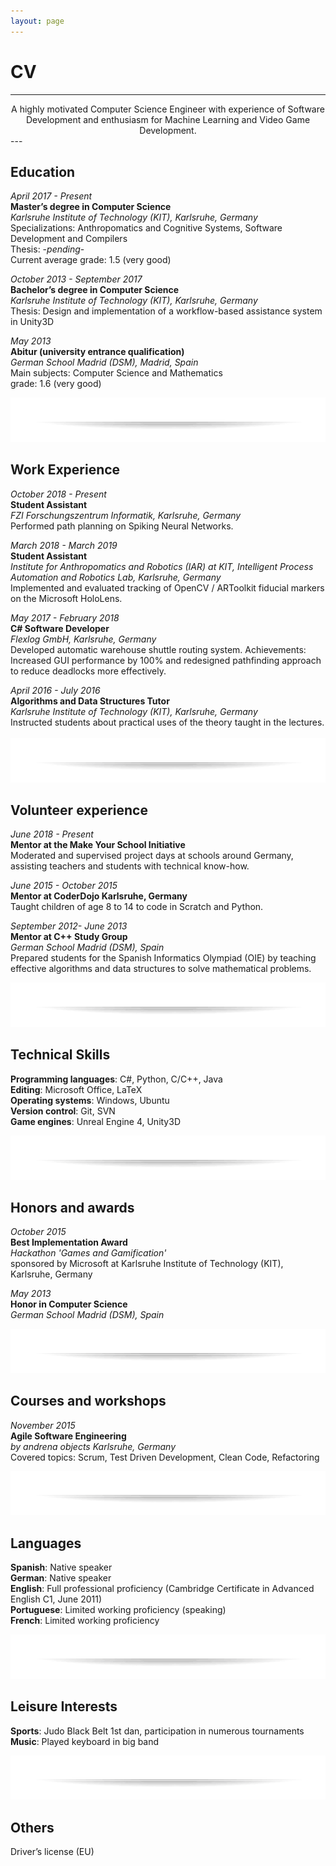 ```yaml
---
layout: page
---
```


# CV

---
<div style="text-align: center">
A highly motivated Computer Science Engineer with experience of 
Software Development and enthusiasm for Machine Learning 
and Video Game Development.
</div>
---

## Education

*April 2017 - Present*<br/>
**Master’s degree in Computer Science**<br/>
*Karlsruhe Institute of Technology (KIT), Karlsruhe, Germany*<br/>
Specializations: Anthropomatics and Cognitive Systems, Software Development and Compilers<br/>
Thesis: -*pending*-<br/>
Current average grade: 1.5 (very good)

*October 2013 -	September 2017*<br/>
**Bachelor’s degree in Computer Science**<br/>
*Karlsruhe Institute of Technology (KIT), Karlsruhe, Germany*<br/>
Thesis:	Design and implementation of a workflow-based assistance system in Unity3D

*May 2013*<br/>
**Abitur (university entrance qualification)**<br/>
*German School Madrid (DSM), Madrid, Spain*<br/>
Main subjects: Computer Science and Mathematics<br/>
grade: 1.6 (very good)


![](/assets/images/separator.png#center)

## Work Experience

*October 2018 - Present*<br/>
**Student Assistant**<br/>
*FZI Forschungszentrum Informatik, Karlsruhe, Germany*<br/>
Performed path planning on Spiking Neural Networks.

*March 2018 - March 2019*<br/>
**Student Assistant**<br/>
*Institute for Anthropomatics and Robotics (IAR) at KIT, Intelligent Process Automation and Robotics Lab, Karlsruhe, Germany*<br/>
Implemented and evaluated tracking of OpenCV / ARToolkit fiducial markers on the Microsoft HoloLens.

*May 2017 - February 2018*<br/>
**C# Software Developer**<br/>
*Flexlog GmbH, Karlsruhe, Germany*<br/>
Developed automatic warehouse shuttle routing system.
Achievements: Increased GUI performance by 100% and redesigned pathfinding approach to reduce deadlocks more effectively.

*April 2016 - July 2016*<br/>
**Algorithms and Data Structures Tutor**<br/>
*Karlsruhe Institute of Technology (KIT), Karlsruhe, Germany*<br/>
Instructed students about practical uses of the theory taught in the lectures.
 
![](/assets/images/separator.png#center)

## Volunteer experience

*June 2018 -	Present*<br/>
**Mentor at the Make Your School Initiative**<br/>
Moderated and supervised project days at schools around Germany, assisting teachers and students with technical know-how.

*June 2015 -	October 2015*<br/>
**Mentor at CoderDojo Karlsruhe, Germany**<br/>
Taught children of age 8 to 14 to code in Scratch and Python.

*September 2012-	June 2013*<br/>
**Mentor at C++ Study Group**<br/>
*German School Madrid (DSM), Spain*<br/>
Prepared students for the Spanish Informatics Olympiad (OIE) by teaching effective algorithms and data structures to solve mathematical problems.

![](/assets/images/separator.png#center)

## Technical Skills

**Programming languages**: C#, Python, C/C++, Java<br/>
**Editing**: Microsoft Office, LaTeX<br/>
**Operating systems**: Windows, Ubuntu<br/>
**Version control**: Git, SVN<br/>
**Game engines**: Unreal Engine 4, Unity3D<br/>

![](/assets/images/separator.png#center)

## Honors and awards

*October 2015*<br/>
**Best Implementation Award**<br/>
*Hackathon 'Games and Gamification'*<br/>
sponsored by Microsoft at Karlsruhe Institute of Technology (KIT), Karlsruhe, Germany

*May 2013*<br/>
**Honor in Computer Science**<br/>
*German School Madrid (DSM), Spain*

![](/assets/images/separator.png#center)

## Courses and workshops

*November 2015*<br/>
**Agile Software Engineering**<br/>
*by andrena objects Karlsruhe, Germany*<br/>
Covered topics: Scrum, Test Driven Development, Clean Code, Refactoring

![](/assets/images/separator.png#center)

## Languages

**Spanish**: Native speaker<br/>
**German**: Native speaker<br/>
**English**: Full professional proficiency (Cambridge Certificate in Advanced English C1, June 2011)<br/>
**Portuguese**: Limited working proficiency (speaking)<br/>
**French**: Limited working proficiency<br/>

![](/assets/images/separator.png#center)

## Leisure Interests

**Sports**: Judo Black Belt 1st dan, participation in numerous tournaments<br/>
**Music**: Played keyboard in big band

![](/assets/images/separator.png#center)

## Others

Driver’s license (EU)

